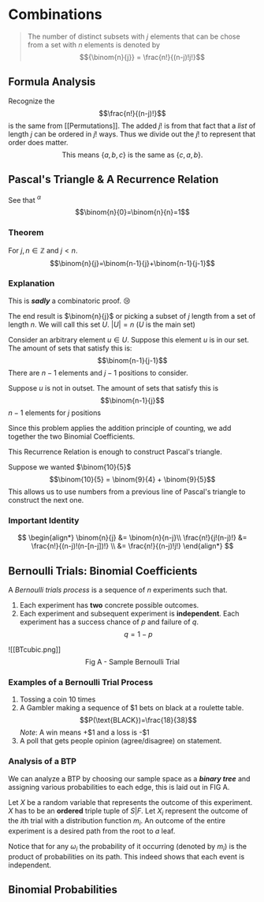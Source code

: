 # Combinations
>The number of distinct subsets with $j$ elements that can be chose from a set with $n$ elements is denoted by
>$${\binom{n}{j}} = \frac{n!}{(n-j)!j!}$$

## Formula Analysis
Recognize the $$\frac{n!}{(n-j)!}$$ is the same from [[Permutations]]. The added $j!$ is from that fact that a *list* of length $j$ can be ordered in $j!$ ways. Thus we divide out the $j!$ to represent that order does matter. 
$$\text{This means } \{a, b, c\} \text{ is the same as }\{c, a, b\}.$$

## Pascal's Triangle & A Recurrence Relation

See that $^{\alpha}$
$$\binom{n}{0}=\binom{n}{n}=1$$

### Theorem
For $j, n \in\mathbb{Z}$ and $j \lt n$.
$$\binom{n}{j}=\binom{n-1}{j}+\binom{n-1}{j-1}$$

### Explanation
This is ***sadly*** a combinatoric proof. 😢

The end result is $\binom{n}{j}$ or picking a subset of $j$ length from a set of length $n$. We will call this set $U$. $|U| = n$ 
($U$ is the main set)

Consider an arbitrary element $u \in U$. 
Suppose this element $u$ is in our set. The amount of sets that satisfy this is: $$\binom{n-1}{j-1}$$ There are $n-1$ elements and $j-1$ positions to consider.

Suppose $u$ is not in outset. The amount of sets that satisfy this is $$\binom{n-1}{j}$$
$n-1$ elements for $j$ positions 

Since this problem applies the addition principle of counting, we add together the two Binomial Coefficients.

This Recurrence Relation is enough to construct Pascal's triangle. 

Suppose we wanted $\binom{10}{5}$
$$\binom{10}{5} = \binom{9}{4} + \binom{9}{5}$$
This allows us to use numbers from a previous line of Pascal's triangle to construct the next one.

### Important Identity
$$
\begin{align*}
	\binom{n}{j} &= \binom{n}{n-j}\\
	\frac{n!}{j!(n-j)!} &= \frac{n!}{(n-j)!(n-[n-j])!} \\
	&= \frac{n!}{(n-j)!j!}
\end{align*}
$$

## Bernoulli Trials: Binomial Coefficients
A *Bernoulli trials process* is a sequence of $n$ experiments such that.
1. Each experiment has **two** concrete possible outcomes.
2. Each experiment and subsequent experiment is **independent**. Each experiment has a success chance of $p$ and failure of $q$. $$q=1-p$$


![[BTcubic.png]]$$\text{Fig A - Sample Bernoulli Trial}$$

### Examples of a Bernoulli Trial Process
1. Tossing a coin $10$ times
2.  A Gambler making a sequence of \$1 bets on black at a roulette table. $$P(\text{BLACK})=\frac{18}{38}$$*Note*: A win means +\$1  and a loss is -\$1
3.  A poll that gets people opinion (agree/disagree) on statement. 

### Analysis of a BTP
We can analyze a BTP by choosing our sample space as a ***binary tree*** and assigning various probabilities to each edge, this is laid out in $\text{FIG A}$.    

Let $X$ be a random variable that represents the outcome of this experiment. $X$ has to be an **ordered** triple tuple of $S|F$. Let $X_i$ represent the outcome of the $i$th trial with a distribution function $m_i$. An outcome of the entire experiment is a desired path from the root to *a* leaf. 

Notice that for any $\omega_i$ the probability of it occurring (denoted by $m_i$) is the product of probabilities on its path. This indeed shows that each event is independent.

## Binomial Probabilities